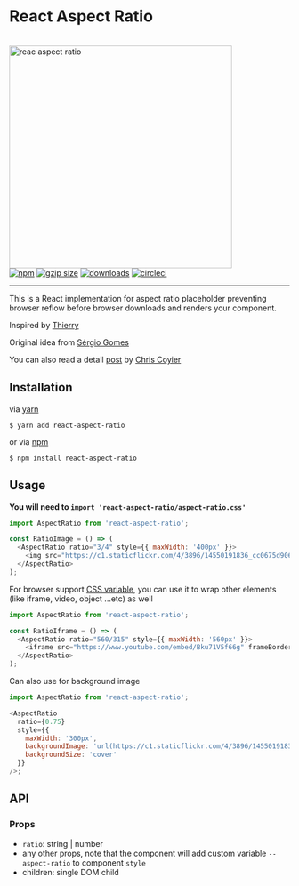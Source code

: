 <p align="center">
  <h1>React Aspect Ratio</h1>
  <br>
  <img src="https://cloud.githubusercontent.com/assets/3906130/23882532/7e0cd586-081e-11e7-995f-005196385335.jpg" width="400" alt="reac aspect ratio">
  <br>
  <a href="https://www.npmjs.org/package/react-aspect-ratio"><img src="https://img.shields.io/npm/v/react-aspect-ratio.svg?style=flat" alt="npm"></a>
  <a href="https://unpkg.com/react-aspect-ratio"><img src="https://img.badgesize.io/https://unpkg.com/react-aspect-ratio/dist/es/index.js?compression=gzip" alt="gzip size"></a>
  <a href="https://www.npmjs.com/package/react-aspect-ratio"><img src="https://img.shields.io/npm/dt/react-aspect-ratio.svg" alt="downloads" ></a>
  <a href="https://circleci.com/gh/roderickhsiao/react-aspect-ratio"><img src="https://circleci.com/gh/roderickhsiao/react-aspect-ratio.svg?style=svg" alt="circleci"></a>
</p>

<hr>
This is a React implementation for aspect ratio placeholder preventing browser reflow before browser downloads and renders your component.

Inspired by [Thierry](https://twitter.com/thierrykoblentz)

Original idea from [Sérgio Gomes](https://twitter.com/sergiomdgomes)

You can also read a detail [post](https://css-tricks.com/aspect-ratio-boxes/) by [Chris Coyier](https://twitter.com/chriscoyier)

## Installation

via [yarn](https://yarnpkg.com/en/docs)

```
$ yarn add react-aspect-ratio
```

or via [npm](https://docs.npmjs.com/)

```
$ npm install react-aspect-ratio
```

## Usage

**You will need to `import 'react-aspect-ratio/aspect-ratio.css'`**

```js
import AspectRatio from 'react-aspect-ratio';

const RatioImage = () => (
  <AspectRatio ratio="3/4" style={{ maxWidth: '400px' }}>
    <img src="https://c1.staticflickr.com/4/3896/14550191836_cc0675d906.jpg" />
  </AspectRatio>
);
```

For browser support [CSS variable](http://caniuse.com/#feat=css-variables), you can use it to wrap other elements (like iframe, video, object ...etc) as well

```js
import AspectRatio from 'react-aspect-ratio';

const RatioIframe = () => (
  <AspectRatio ratio="560/315" style={{ maxWidth: '560px' }}>
    <iframe src="https://www.youtube.com/embed/Bku71V5f66g" frameBorder="0" allowFullScreen />
  </AspectRatio>
);
```

Can also use for background image

```js
import AspectRatio from 'react-aspect-ratio';

<AspectRatio
  ratio={0.75}
  style={{
    maxWidth: '300px',
    backgroundImage: 'url(https://c1.staticflickr.com/4/3896/14550191836_cc0675d906.jpg)',
    backgroundSize: 'cover'
  }}
/>;
```

## API

### Props

- `ratio`: string | number
- any other props, note that the component will add custom variable `--aspect-ratio` to component `style`
- children: single DOM child
